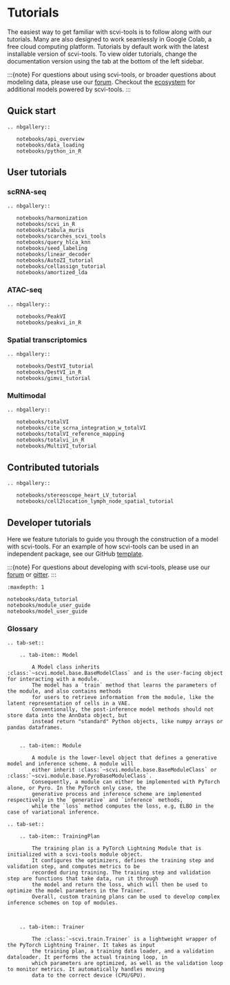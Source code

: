 # Tutorials

The easiest way to get familiar with scvi-tools is to follow along with our tutorials.
Many are also designed to work seamlessly in Google Colab, a free cloud computing platform.
Tutorials by default work with the latest installable version of scvi-tools. To view older tutorials,
change the documentation version using the tab at the bottom of the left sidebar.

:::{note}
For questions about using scvi-tools, or broader questions about modeling data, please use our [forum]. Checkout the [ecosystem] for additional models powered by scvi-tools.
:::

## Quick start

```{eval-rst}
.. nbgallery::

   notebooks/api_overview
   notebooks/data_loading
   notebooks/python_in_R

```

## User tutorials

### scRNA-seq

```{eval-rst}
.. nbgallery::

   notebooks/harmonization
   notebooks/scvi_in_R
   notebooks/tabula_muris
   notebooks/scarches_scvi_tools
   notebooks/query_hlca_knn
   notebooks/seed_labeling
   notebooks/linear_decoder
   notebooks/AutoZI_tutorial
   notebooks/cellassign_tutorial
   notebooks/amortized_lda

```

### ATAC-seq

```{eval-rst}
.. nbgallery::

   notebooks/PeakVI
   notebooks/peakvi_in_R

```

### Spatial transcriptomics

```{eval-rst}
.. nbgallery::

   notebooks/DestVI_tutorial
   notebooks/DestVI_in_R
   notebooks/gimvi_tutorial

```

### Multimodal

```{eval-rst}
.. nbgallery::

   notebooks/totalVI
   notebooks/cite_scrna_integration_w_totalVI
   notebooks/totalVI_reference_mapping
   notebooks/totalvi_in_R
   notebooks/MultiVI_tutorial

```

## Contributed tutorials

```{eval-rst}
.. nbgallery::

   notebooks/stereoscope_heart_LV_tutorial
   notebooks/cell2location_lymph_node_spatial_tutorial

```

## Developer tutorials

Here we feature tutorials to guide you through the construction of a model with scvi-tools. For an example of how scvi-tools can be used in an independent package, see our GitHub [template].

:::{note}
For questions about developing with scvi-tools, please use our [forum] or [gitter].
:::

```{toctree}
:maxdepth: 1

notebooks/data_tutorial
notebooks/module_user_guide
notebooks/model_user_guide
```

### Glossary

```{eval-rst}
.. tab-set::

    .. tab-item:: Model

        A Model class inherits :class:`~scvi.model.base.BaseModelClass` and is the user-facing object for interacting with a module.
        The model has a `train` method that learns the parameters of the module, and also contains methods
        for users to retrieve information from the module, like the latent representation of cells in a VAE.
        Conventionally, the post-inference model methods should not store data into the AnnData object, but
        instead return "standard" Python objects, like numpy arrays or pandas dataframes.


    .. tab-item:: Module

        A module is the lower-level object that defines a generative model and inference scheme. A module will
        either inherit :class:`~scvi.module.base.BaseModuleClass` or :class:`~scvi.module.base.PyroBaseModuleClass`.
        Consequently, a module can either be implemented with PyTorch alone, or Pyro. In the PyTorch only case, the
        generative process and inference scheme are implemented respectively in the `generative` and `inference` methods,
        while the `loss` method computes the loss, e.g, ELBO in the case of variational inference.
```

```{eval-rst}
.. tab-set::

    .. tab-item:: TrainingPlan

        The training plan is a PyTorch Lightning Module that is initialized with a scvi-tools module object.
        It configures the optimizers, defines the training step and validation step, and computes metrics to be
        recorded during training. The training step and validation step are functions that take data, run it through
        the model and return the loss, which will then be used to optimize the model parameters in the Trainer.
        Overall, custom training plans can be used to develop complex inference schemes on top of modules.



    .. tab-item:: Trainer

        The :class:`~scvi.train.Trainer` is a lightweight wrapper of the PyTorch Lightning Trainer. It takes as input
        the training plan, a training data loader, and a validation dataloader. It performs the actual training loop, in
        which parameters are optimized, as well as the validation loop to monitor metrics. It automatically handles moving
        data to the correct device (CPU/GPU).
```

[ecosystem]: https://scvi-tools.org/ecosystem
[forum]: https://discourse.scvi-tools.org/
[gitter]: https://gitter.im/scvi-tools/development
[template]: https://github.com/YosefLab/scvi-tools-skeleton
